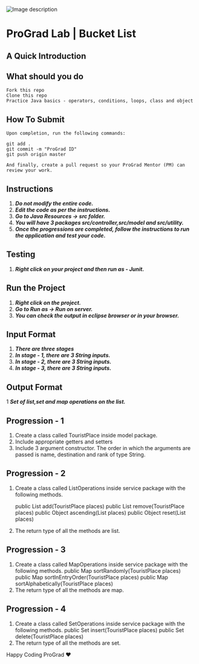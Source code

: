 ![Image description](https://i1.faceprep.in/ProGrad/face-logo-resized.png)

# ProGrad Lab | Bucket List

## A Quick Introduction



## What should you do
```
Fork this repo
Clone this repo
Practice Java basics - operators, conditions, loops, class and object
```

## How To Submit
```
Upon completion, run the following commands:

git add .
git commit -m "ProGrad ID"
git push origin master

And finally, create a pull request so your ProGrad Mentor (PM) can review your work.
```

## Instructions

1. ***Do not modify the entire code.***
2. ***Edit the code as per the instructions.***
3. ***Go to Java Resources -> src folder.***
4. ***You will have 3 packages src/controller,src/model and src/utility.***
5. ***Once the progressions are completed, follow the instructions to run the application and test your code.***

## Testing
1. ***Right click on your project and then run as - Junit.***
 
## Run the Project
1. ***Right click on the project.***
2. ***Go to Run as -> Run on server.***
3. ***You can check the output in eclipse browser or in your browser.***

## Input Format
1. ***There are three stages***
2. ***In stage - 1, there are 3 String inputs.***
3. ***In stage - 2, there are 3 String inputs.***
4. ***In stage - 3, there are 3 String inputs.***


## Output Format
1 ***Set of list,set and map operations on the list.***


## Progression - 1
1. Create a class called TouristPlace inside model package.
2. Include appropriate getters and setters
3. Include 3 argument constructor. The order in which the arguments are passed is name, destination and rank of type String.

## Progression - 2
1. Create a class called ListOperations inside service package with the following methods.

    public List<TouristPlace> add(TouristPlace places)
    public List<TouristPlace> remove(TouristPlace places)
    public Object ascending(List<TouristPlace> places)
    public Object reset(List<TouristPlace> places)
 2. The return type of all the methods are list.

## Progression - 3
1. Create a class called MapOperations inside service package with the following methods.
    public Map<TouristPlace> sortRandomly(TouristPlace places)
    public Map<TouristPlace> sortInEntryOrder(TouristPlace places)
    public Map<TouristPlace> sortAlphabetically(TouristPlace places)
2. The return type of all the methods are map.
 
 ## Progression - 4
1. Create a class called SetOperations inside service package with the following methods.
    public Set<TouristPlace> insert(TouristPlace places)
    public Set<TouristPlace> delete(TouristPlace places)
2. The return type of all the methods are set.


Happy Coding ProGrad ❤️
